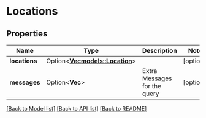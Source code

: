 # Locations

## Properties

Name | Type | Description | Notes
------------ | ------------- | ------------- | -------------
**locations** | Option<[**Vec<models::Location>**](Location.md)> |  | [optional]
**messages** | Option<**Vec<String>**> | Extra Messages for the query | [optional]

[[Back to Model list]](../README.md#documentation-for-models) [[Back to API list]](../README.md#documentation-for-api-endpoints) [[Back to README]](../README.md)


